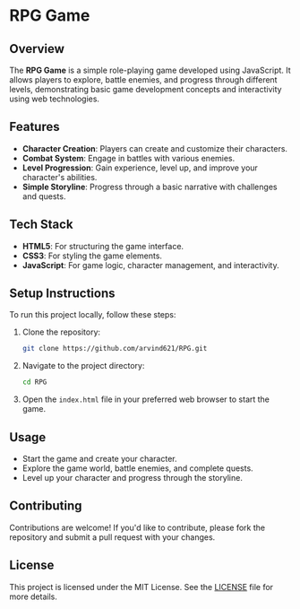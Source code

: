 # RPG Game

## Overview

The **RPG Game** is a simple role-playing game developed using JavaScript. It allows players to explore, battle enemies, and progress through different levels, demonstrating basic game development concepts and interactivity using web technologies.

## Features

- **Character Creation**: Players can create and customize their characters.
- **Combat System**: Engage in battles with various enemies.
- **Level Progression**: Gain experience, level up, and improve your character's abilities.
- **Simple Storyline**: Progress through a basic narrative with challenges and quests.

## Tech Stack

- **HTML5**: For structuring the game interface.
- **CSS3**: For styling the game elements.
- **JavaScript**: For game logic, character management, and interactivity.

## Setup Instructions

To run this project locally, follow these steps:

1. Clone the repository:
   ```bash
   git clone https://github.com/arvind621/RPG.git
   ```

2. Navigate to the project directory:
   ```bash
   cd RPG
   ```

3. Open the `index.html` file in your preferred web browser to start the game.

## Usage

- Start the game and create your character.
- Explore the game world, battle enemies, and complete quests.
- Level up your character and progress through the storyline.

## Contributing

Contributions are welcome! If you'd like to contribute, please fork the repository and submit a pull request with your changes.

## License

This project is licensed under the MIT License. See the [LICENSE](LICENSE) file for more details.
